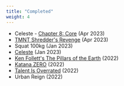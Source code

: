 ```yaml
---
title: "Completed"
weight: 4
---
```


<ul>
    <li>
        Celeste -
        <a 
            href="https://celestegame.fandom.com/wiki/Chapter_8:_Core"
            target="_blank"
        >Chapter 8: Core</a> (Apr 2023)
    </li>
    <li>
        <a 
            href="https://www.shredders-revenge.com/"
            target="_blank"
        >TMNT Shredder's Revenge</a> (Apr 2023)
    </li>
    <li>Squat 100kg (Jan 2023)</li>
    <li>
        <a
            href="https://www.celestegame.com/"
            target="_blank"
        >Celeste</a> (Jan 2023)
    </li>
    <li>
        <a
            href="https://store.epicgames.com/en-US/p/ken-follets-the-pillars-of-the-earth/"
            target="_blank"
        >Ken Follett's The Pillars of the Earth</a> (2022)
    </li>
    <li>
        <a
            href="https://katanazero.com/"
            target="_blank"
        >Katana ZERO</a> (2022)
    </li>
    <li>
        <a
            href="https://www.audible.in/pd/Talent-Is-Overrated-Audiobook/B07Z1949ZM"
            target="_blank"
        >Talent Is Overrated</a> (2022)
    </li>
    <li>Urban Reign (2022)</li>
</ul>
